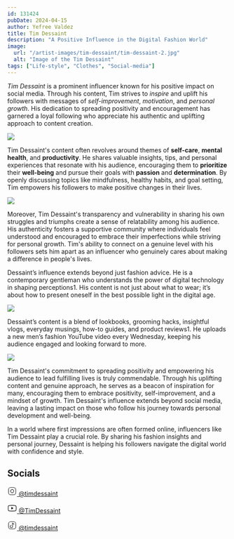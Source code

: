 ```yaml
---
id: 131424
pubDate: 2024-04-15
author: Yefree Valdez
title: Tim Dessaint
description: "A Positive Influence in the Digital Fashion World"
image:
  url: "/artist-images/tim-dessaint/tim-dessaint-2.jpg"
  alt: "Image of the Tim Dessaint"
tags: ["Life-style", "Clothes", "Social-media"]
---
```


_Tim Dessaint_ is a prominent influencer known for his positive impact on social media. Through his content, Tim strives to _inspire_ and uplift his followers with messages of _self-improvement_, _motivation_, and _personal growth_. His dedication to spreading positivity and encouragement has garnered a loyal following who appreciate his authentic and uplifting approach to content creation.

<img data-position="top" src="/artist-images/tim-dessaint/tim-dessaint-1.jpg"/>

Tim Dessaint's content often revolves around themes of **self-care**, **mental health**, and **productivity**. He shares valuable insights, tips, and personal experiences that resonate with his audience, encouraging them to **prioritize** their **well-being** and pursue their goals with **passion** and **determination**. By openly discussing topics like mindfulness, healthy habits, and goal setting, Tim empowers his followers to make positive changes in their lives.

<img data-position="top" src="/artist-images/tim-dessaint/tim-dessaint-5.jpg"/>

Moreover, Tim Dessaint's transparency and vulnerability in sharing his own struggles and triumphs create a sense of relatability among his audience. His authenticity fosters a supportive community where individuals feel understood and encouraged to embrace their imperfections while striving for personal growth. Tim's ability to connect on a genuine level with his followers sets him apart as an influencer who genuinely cares about making a difference in people's lives.

Dessaint’s influence extends beyond just fashion advice. He is a contemporary gentleman who understands the power of digital technology in shaping perceptions1. His content is not just about what to wear; it’s about how to present oneself in the best possible light in the digital age.

<img data-position="center" src="/artist-images/tim-dessaint/tim-dessaint-4.jpg"/>

Dessaint’s content is a blend of lookbooks, grooming hacks, insightful vlogs, everyday musings, how-to guides, and product reviews1. He uploads a new men’s fashion YouTube video every Wednesday, keeping his audience engaged and looking forward to more.

<img data-position="top" src="/artist-images/tim-dessaint/tim-dessaint-2.jpg"/>

Tim Dessaint's commitment to spreading positivity and empowering his audience to lead fulfilling lives is truly commendable. Through his uplifting content and genuine approach, he serves as a beacon of inspiration for many, encouraging them to embrace positivity, self-improvement, and a mindset of growth. Tim Dessaint's influence extends beyond social media, leaving a lasting impact on those who follow his journey towards personal development and well-being.

In a world where first impressions are often formed online, influencers like Tim Dessaint play a crucial role. By sharing his fashion insights and personal journey, Dessaint is helping his followers navigate the digital world with confidence and style.

## Socials

<a href="https://www.instagram.com/timdessaint/"
  class="social_media_link"
  data-social="instagram">
<svg width="22px" height="22px" stroke-width="1.2" viewBox="0 0 24 24" fill="none" xmlns="http://www.w3.org/2000/svg" color="currentColor"><path d="M12 16C14.2091 16 16 14.2091 16 12C16 9.79086 14.2091 8 12 8C9.79086 8 8 9.79086 8 12C8 14.2091 9.79086 16 12 16Z" stroke="currentColor" stroke-width="1.2" stroke-linecap="round" stroke-linejoin="round"></path><path d="M3 16V8C3 5.23858 5.23858 3 8 3H16C18.7614 3 21 5.23858 21 8V16C21 18.7614 18.7614 21 16 21H8C5.23858 21 3 18.7614 3 16Z" stroke="currentColor" stroke-width="1.2"></path><path d="M17.5 6.51L17.51 6.49889" stroke="currentColor" stroke-width="1.2" stroke-linecap="round" stroke-linejoin="round"></path></svg>
<span>
@timdessaint
</span>
</a>

<a href="https://www.youtube.com/c/timdessaint"
  class="social_media_link"
  data-social="youtube"
  target="_blank">
<svg width="22px" height="22px" stroke-width="1.4" viewBox="0 0 24 24" fill="none" xmlns="http://www.w3.org/2000/svg" color="currentColor"><path d="M14 12L10.5 14V10L14 12Z" fill="currentColor" stroke="currentColor" stroke-width="1.4" stroke-linecap="round" stroke-linejoin="round"></path><path d="M2 12.7075V11.2924C2 8.39705 2 6.94939 2.90549 6.01792C3.81099 5.08645 5.23656 5.04613 8.08769 4.96549C9.43873 4.92728 10.8188 4.8999 12 4.8999C13.1812 4.8999 14.5613 4.92728 15.9123 4.96549C18.7634 5.04613 20.189 5.08645 21.0945 6.01792C22 6.94939 22 8.39705 22 11.2924V12.7075C22 15.6028 22 17.0505 21.0945 17.9819C20.189 18.9134 18.7635 18.9537 15.9124 19.0344C14.5613 19.0726 13.1812 19.1 12 19.1C10.8188 19.1 9.43867 19.0726 8.0876 19.0344C5.23651 18.9537 3.81097 18.9134 2.90548 17.9819C2 17.0505 2 15.6028 2 12.7075Z" stroke="currentColor" stroke-width="1.4"></path></svg>
<span>
@TimDessaint
</span>
</a>

<a href="https://www.tiktok.com/@timdessaint"
  class="social_media_link"
  data-social="tiktok"
  target="_blank">
<svg width="22px" height="22px" stroke-width="1.2" viewBox="0 0 24 24" fill="none" xmlns="http://www.w3.org/2000/svg" color="currentColor"><path d="M21 8V16C21 18.7614 18.7614 21 16 21H8C5.23858 21 3 18.7614 3 16V8C3 5.23858 5.23858 3 8 3H16C18.7614 3 21 5.23858 21 8Z" stroke="currentColor" stroke-width="1.2" stroke-linecap="round" stroke-linejoin="round"></path><path d="M10 12C8.34315 12 7 13.3431 7 15C7 16.6569 8.34315 18 10 18C11.6569 18 13 16.6569 13 15V6C13.3333 7 14.6 9 17 9" stroke="currentColor" stroke-width="1.2" stroke-linecap="round" stroke-linejoin="round"></path></svg>
<span>
@timdessaint
</span>
</a>
